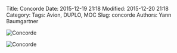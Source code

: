 Title: Concorde
Date: 2015-12-19 21:18
Modified: 2015-12-20 21:18
Category:
Tags: Avion, DUPLO, MOC
Slug: concorde
Authors: Yann Baumgartner

![Concorde][concorde-1]

![Concorde][concorde-2]

[concorde-1]: {filename}/images/concorde-1.jpg  "Concorde"
[concorde-2]: {filename}/images/concorde-2.jpg  "Concorde"
